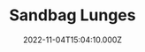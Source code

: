 ---
title: Sandbag Lunges
date: 2022-11-04T15:04:10.000Z
description: Articles on sandbag lunges
display: true
---